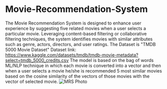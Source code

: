 # Movie-Recommendation-System
The Movie Recommendation System is designed to enhance user experience by suggesting five related movies when a user selects a particular movie. Leveraging content-based filtering or collaborative filtering techniques, the system identifies movies with similar attributes such as genre, actors, directors, and user ratings.
The Dataset is "TMDB 5000 Movie Dataset"
Dataset link: https://www.kaggle.com/datasets/tmdb/tmdb-movie-metadata?select=tmdb_5000_credits.csv
The model is based on the bag of words ML/NLP technique in which each movie is converted into a vector and then when a user selects a movie he/she is recommended 5 most similar movies based on the cosine similarity of the vectors of those movies with the vector of selected movie.
![MRS Photo](https://github.com/HarshKaim/Movie-Recommendation-System/assets/112016617/ff9dc713-87d4-46f7-903d-c31e3120c51e)
